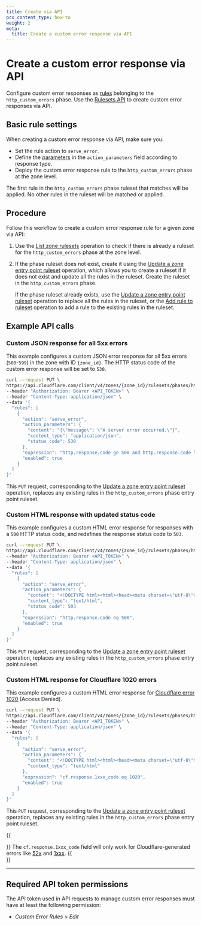 ```yaml
---
title: Create via API
pcx_content_type: how-to
weight: 2
meta:
  title: Create a custom error response via API
---
```


# Create a custom error response via API

Configure custom error responses as [rules](/ruleset-engine/about/rules/) belonging to the `http_custom_errors` phase. Use the [Rulesets API](/ruleset-engine/rulesets-api/) to create custom error responses via API.

## Basic rule settings

When creating a custom error response via API, make sure you:

* Set the rule action to `serve_error`.
* Define the [parameters](/rules/custom-error-responses/parameters/) in the `action_parameters` field according to response type.
* Deploy the custom error response rule to the `http_custom_errors` phase at the zone level.

The first rule in the `http_custom_errors` phase ruleset that matches will be applied. No other rules in the ruleset will be matched or applied.

## Procedure

Follow this workflow to create a custom error response rule for a given zone via API:

1. Use the [List zone rulesets](/api/operations/listZoneRulesets) operation to check if there is already a ruleset for the `http_custom_errors` phase at the zone level.
2. If the phase ruleset does not exist, create it using the [Update a zone entry point ruleset](/api/operations/updateZoneEntrypointRuleset) operation, which allows you to create a ruleset if it does not exist and update all the rules in the ruleset. Create the ruleset in the `http_custom_errors` phase.

    If the phase ruleset already exists, use the [Update a zone entry point ruleset](/api/operations/updateZoneEntrypointRuleset) operation to replace all the rules in the ruleset, or the [Add rule to ruleset](/ruleset-engine/rulesets-api/add-rule/) operation to add a rule to the existing rules in the ruleset.

## Example API calls

### Custom JSON response for all 5xx errors

This example configures a custom JSON error response for all 5xx errors (`500`-`599`) in the zone with ID `{zone_id}`. The HTTP status code of the custom error response will be set to `530`.

```bash
curl --request PUT \
https://api.cloudflare.com/client/v4/zones/{zone_id}/rulesets/phases/http_custom_errors/entrypoint \
--header "Authorization: Bearer <API_TOKEN>" \
--header "Content-Type: application/json" \
--data '{
  "rules": [
    {
      "action": "serve_error",
      "action_parameters": {
        "content": "{\"message\": \"A server error occurred.\"}",
        "content_type": "application/json",
        "status_code": 530
      },
      "expression": "http.response.code ge 500 and http.response.code lt 600",
      "enabled": true
    }
  ]
}'
```

This `PUT` request, corresponding to the [Update a zone entry point ruleset](/api/operations/updateZoneEntrypointRuleset) operation, replaces any existing rules in the `http_custom_errors` phase entry point ruleset.

### Custom HTML response with updated status code

This example configures a custom HTML error response for responses with a `500` HTTP status code, and redefines the response status code to `503`.

```bash
curl --request PUT \
https://api.cloudflare.com/client/v4/zones/{zone_id}/rulesets/phases/http_custom_errors/entrypoint \
--header "Authorization: Bearer <API_TOKEN>" \
--header "Content-Type: application/json" \
--data '{
  "rules": [
    {
      "action": "serve_error",
      "action_parameters": {
        "content": "<!DOCTYPE html><html><head><meta charset=\"utf-8\"><title>Application unavailable</title></head><body><h1>Application temporarily unavailable</h1><p>Please try again later.</p></body></html>",
        "content_type": "text/html",
        "status_code": 503
      },
      "expression": "http.response.code eq 500",
      "enabled": true
    }
  ]
}'
```

This `PUT` request, corresponding to the [Update a zone entry point ruleset](/api/operations/updateZoneEntrypointRuleset) operation, replaces any existing rules in the `http_custom_errors` phase entry point ruleset.


### Custom HTML response for Cloudflare 1020 errors

This example configures a custom HTML error response for [Cloudflare error 1020](/support/troubleshooting/cloudflare-errors/troubleshooting-cloudflare-1xxx-errors/#error-1020-access-denied) (Access Denied).

```bash
curl --request PUT \
https://api.cloudflare.com/client/v4/zones/{zone_id}/rulesets/phases/http_custom_errors/entrypoint \
--header "Authorization: Bearer <API_TOKEN>" \
--header "Content-Type: application/json" \
--data '{
  "rules": [
    {
      "action": "serve_error",
      "action_parameters": {
        "content": "<!DOCTYPE html><html><head><meta charset=\"utf-8\"><title>Access denied</title></head><body><h1>You do not have access to this page</h1><p>Contact us if you think this is an error.</p></body></html>",
        "content_type": "text/html"
      },
      "expression": "cf.response.1xxx_code eq 1020",
      "enabled": true
    }
  ]
}'
```

This `PUT` request, corresponding to the [Update a zone entry point ruleset](/api/operations/updateZoneEntrypointRuleset) operation, replaces any existing rules in the `http_custom_errors` phase entry point ruleset.

{{<Aside type="warning">}}
The `cf.response.1xxx_code` field will only work for Cloudflare-generated errors like [52x](/support/troubleshooting/cloudflare-errors/troubleshooting-cloudflare-5xx-errors/) and [1xxx](/support/troubleshooting/cloudflare-errors/troubleshooting-cloudflare-1xxx-errors/).
{{</Aside>}}

---

## ​​Required API token permissions

The API token used in API requests to manage custom error responses must have at least the following permission:

* _Custom Error Rules_ > _Edit_
